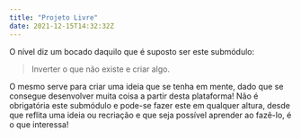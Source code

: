 ```yaml
---
title: "Projeto Livre"
date: 2021-12-15T14:32:32Z
---
```


O nível diz um bocado daquilo que é suposto ser este submódulo: 
> Inverter o que não existe e criar algo.

O mesmo serve para criar uma ideia que se tenha em mente, dado que se consegue desenvolver muita coisa a partir desta plataforma!
Não é obrigatória este submódulo e pode-se fazer este em qualquer altura, desde que reflita uma ideia ou recriação e que seja possível aprender ao fazê-lo, é o que interessa!